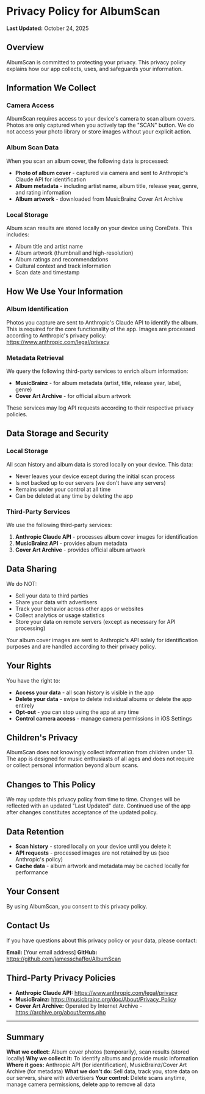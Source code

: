 # Privacy Policy for AlbumScan

**Last Updated:** October 24, 2025

## Overview

AlbumScan is committed to protecting your privacy. This privacy policy explains how our app collects, uses, and safeguards your information.

## Information We Collect

### Camera Access
AlbumScan requires access to your device's camera to scan album covers. Photos are only captured when you actively tap the "SCAN" button. We do not access your photo library or store images without your explicit action.

### Album Scan Data
When you scan an album cover, the following data is processed:
- **Photo of album cover** - captured via camera and sent to Anthropic's Claude API for identification
- **Album metadata** - including artist name, album title, release year, genre, and rating information
- **Album artwork** - downloaded from MusicBrainz Cover Art Archive

### Local Storage
Album scan results are stored locally on your device using CoreData. This includes:
- Album title and artist name
- Album artwork (thumbnail and high-resolution)
- Album ratings and recommendations
- Cultural context and track information
- Scan date and timestamp

## How We Use Your Information

### Album Identification
Photos you capture are sent to Anthropic's Claude API to identify the album. This is required for the core functionality of the app. Images are processed according to Anthropic's privacy policy: https://www.anthropic.com/legal/privacy

### Metadata Retrieval
We query the following third-party services to enrich album information:
- **MusicBrainz** - for album metadata (artist, title, release year, label, genre)
- **Cover Art Archive** - for official album artwork

These services may log API requests according to their respective privacy policies.

## Data Storage and Security

### Local Storage
All scan history and album data is stored locally on your device. This data:
- Never leaves your device except during the initial scan process
- Is not backed up to our servers (we don't have any servers)
- Remains under your control at all time
- Can be deleted at any time by deleting the app

### Third-Party Services
We use the following third-party services:
1. **Anthropic Claude API** - processes album cover images for identification
2. **MusicBrainz API** - provides album metadata
3. **Cover Art Archive** - provides official album artwork

## Data Sharing

We do NOT:
- Sell your data to third parties
- Share your data with advertisers
- Track your behavior across other apps or websites
- Collect analytics or usage statistics
- Store your data on remote servers (except as necessary for API processing)

Your album cover images are sent to Anthropic's API solely for identification purposes and are handled according to their privacy policy.

## Your Rights

You have the right to:
- **Access your data** - all scan history is visible in the app
- **Delete your data** - swipe to delete individual albums or delete the app entirely
- **Opt-out** - you can stop using the app at any time
- **Control camera access** - manage camera permissions in iOS Settings

## Children's Privacy

AlbumScan does not knowingly collect information from children under 13. The app is designed for music enthusiasts of all ages and does not require or collect personal information beyond album scans.

## Changes to This Policy

We may update this privacy policy from time to time. Changes will be reflected with an updated "Last Updated" date. Continued use of the app after changes constitutes acceptance of the updated policy.

## Data Retention

- **Scan history** - stored locally on your device until you delete it
- **API requests** - processed images are not retained by us (see Anthropic's policy)
- **Cache data** - album artwork and metadata may be cached locally for performance

## Your Consent

By using AlbumScan, you consent to this privacy policy.

## Contact Us

If you have questions about this privacy policy or your data, please contact:

**Email:** [Your email address]
**GitHub:** https://github.com/jamesschaffer/AlbumScan

## Third-Party Privacy Policies

- **Anthropic Claude API:** https://www.anthropic.com/legal/privacy
- **MusicBrainz:** https://musicbrainz.org/doc/About/Privacy_Policy
- **Cover Art Archive:** Operated by Internet Archive - https://archive.org/about/terms.php

---

## Summary

**What we collect:** Album cover photos (temporarily), scan results (stored locally)
**Why we collect it:** To identify albums and provide music information
**Where it goes:** Anthropic API (for identification), MusicBrainz/Cover Art Archive (for metadata)
**What we don't do:** Sell data, track you, store data on our servers, share with advertisers
**Your control:** Delete scans anytime, manage camera permissions, delete app to remove all data
